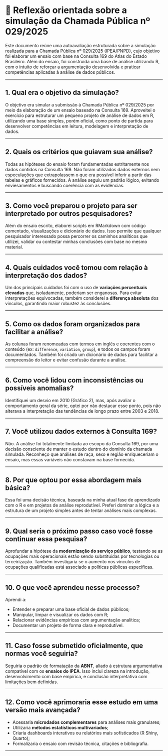 # 🧠 Reflexão orientada sobre a simulação da Chamada Pública nº 029/2025

Este documento reúne uma autoavaliação estruturada sobre a simulação realizada para a Chamada Pública nº 029/2025 (IPEA/PNPD), cujo objetivo foi elaborar um ensaio com base na Consulta 169 do Atlas do Estado Brasileiro. Além do ensaio, foi construída uma base de análise utilizando R, com o intuito de reforçar a argumentação desenvolvida e praticar competências aplicadas à análise de dados públicos.

---

## 1. Qual era o objetivo da simulação?

O objetivo era simular a submissão à Chamada Pública nº 029/2025 por meio da elaboração de um ensaio baseado na Consulta 169. Aproveitei o exercício para estruturar um pequeno projeto de análise de dados em R, utilizando uma base simples, porém oficial, como ponto de partida para desenvolver competências em leitura, modelagem e interpretação de dados.

---

## 2. Quais os critérios que guiavam sua análise?

Todas as hipóteses do ensaio foram fundamentadas estritamente nos dados contidos na Consulta 169. Não foram utilizados dados externos nem especulações que extrapolassem o que era possível inferir a partir das tabelas e gráficos fornecidos. A análise seguiu um padrão lógico, evitando enviesamentos e buscando coerência com as evidências.

---

## 3. Como você preparou o projeto para ser interpretado por outros pesquisadores?

Além do ensaio escrito, elaborei scripts em RMarkdown com código comentado, visualizações e dicionário de dados. Isso permite que qualquer pesquisador interessado possa percorrer os caminhos analíticos que utilizei, validar ou contestar minhas conclusões com base no mesmo material.

---

## 4. Quais cuidados você tomou com relação à interpretação dos dados?

Um dos principais cuidados foi com o uso de **variações percentuais elevadas** que, isoladamente, poderiam ser enganosas. Para evitar interpretações equivocadas, também considerei a **diferença absoluta** dos vínculos, garantindo maior robustez às conclusões.

---

## 5. Como os dados foram organizados para facilitar a análise?

As colunas foram renomeadas com termos em inglês e coerentes com o conteúdo (ex: `difference`, `variation`, `group`), e todos os campos foram documentados. Também foi criado um dicionário de dados para facilitar a compreensão do leitor e evitar confusão durante a análise.

---

## 6. Como você lidou com inconsistências ou possíveis anomalias?

Identifiquei um desvio em 2010 (Gráfico 2), mas, após avaliar o comportamento geral da série, optei por não destacar esse ponto, pois não alterava a interpretação das tendências de longo prazo entre 2003 e 2018.

---

## 7. Você utilizou dados externos à Consulta 169?

Não. A análise foi totalmente limitada ao escopo da Consulta 169, por uma decisão consciente de manter o estudo dentro do domínio da chamada simulada. Reconheço que análises de raça, sexo e região enriqueceriam o ensaio, mas essas variáveis não constavam na base fornecida.

---

## 8. Por que optou por essa abordagem mais básica?

Essa foi uma decisão técnica, baseada na minha atual fase de aprendizado com o R e em projetos de análise reprodutível. Preferi dominar a lógica e a estrutura de um projeto simples antes de tentar análises mais complexas.

---

## 9. Qual seria o próximo passo caso você fosse continuar essa pesquisa?

Aprofundar a hipótese da **modernização do serviço público**, testando se as ocupações mais operacionais estão sendo substituídas por tecnologias ou terceirização. Também investigaria se o aumento nos vínculos de ocupações qualificadas está associado a políticas públicas específicas.

---

## 10. O que você aprendeu nesse processo?

Aprendi a:
- Entender e preparar uma base oficial de dados públicos;
- Manipular, limpar e visualizar os dados com R;
- Relacionar evidências empíricas com argumentação analítica;
- Documentar um projeto de forma clara e reprodutível.

---

## 11. Caso fosse submetido oficialmente, que normas você seguiria?

Seguiria o padrão de formatação da **ABNT**, aliado à estrutura argumentativa compatível com os **ensaios do IPEA**. Isso inclui clareza na introdução, desenvolvimento com base empírica, e conclusão interpretativa com limitações bem definidas.

---

## 12. Como você aprimoraria esse estudo em uma versão mais avançada?

- Acessaria **microdados complementares** para análises mais granulares;
- Utilizaria **métodos estatísticos multivariados**;
- Criaria dashboards interativos ou relatórios mais sofisticados (R Shiny, Quarto);
- Formalizaria o ensaio com revisão técnica, citações e bibliografia.

---
